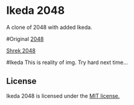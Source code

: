 # Ikeda 2048
A clone of 2048 with added Ikeda.

#Original
[2048](https://github.com/gabrielecirulli/2048)

[Shrek 2048](https://github.com/Omegablaster/Shrek-2048)

#Ikeda
This is reality of img. Try hard next time...

## License
Ikeda 2048 is licensed under the [MIT license.](https://github.com/gabrielecirulli/2048/blob/master/LICENSE.txt)

